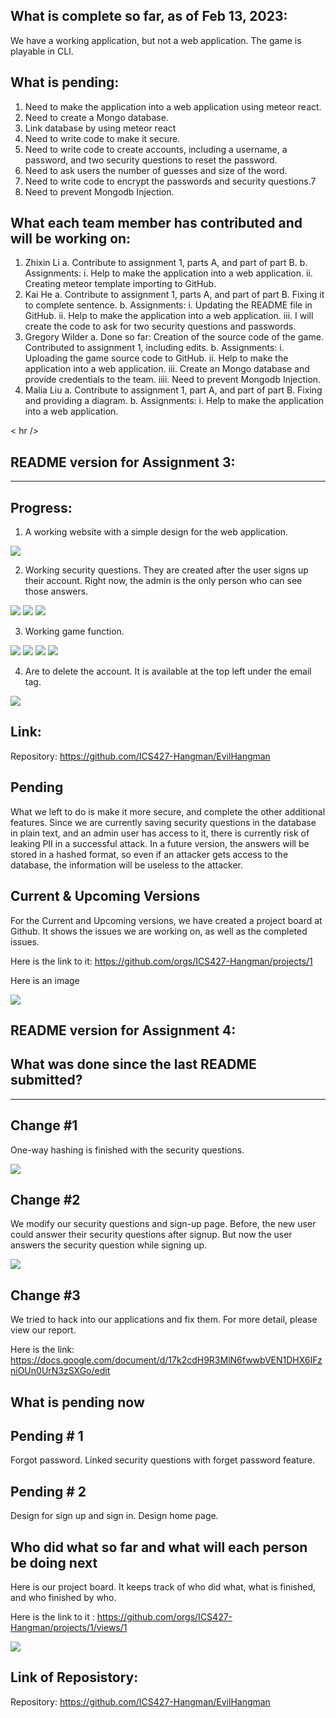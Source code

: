 ## What is complete so far, as of Feb 13, 2023:

We have a working application, but not a web application. The game is playable in CLI. 

## What is pending:
 1. Need to make the application into a web application using meteor react.
 2. Need to create a Mongo database.
 3. Link database by using meteor react
 4. Need to write code to make it secure. 
 5. Need to write code to create accounts, including a username, a password, and two security questions to reset the password.
 6. Need to ask users the number of guesses and size of the word.
 7. Need to write code to encrypt the passwords and security questions.7
 8. Need to prevent Mongodb Injection.

## What each team member has contributed and will be working on:
1. Zhixin Li
 a. Contribute to assignment 1, parts A, and part of part B.
 b. Assignments:
  i. Help to make the application into a web application. 
  ii. Creating meteor template importing to GitHub. 
2. Kai He
 a. Contribute to assignment 1, parts A, and part of part B. Fixing it to complete sentence. 
 b. Assignments:
  i. Updating the README file in GitHub. 
  ii. Help to make the application into a web application. 
  iii. I will create the code to ask for two security questions and passwords. 
3. Gregory Wilder
 a. Done so far: Creation of the source code of the game. Contributed to assignment 1, including edits. 
 b. Assignments: 
  i. Uploading the game source code to GitHub. 
  ii. Help to make the application into a web application. 
  iii. Create an Mongo database and provide credentials to the team.
  iiii. Need to prevent Mongodb Injection.
4. Malia Liu
 a. Contribute to assignment 1, part A, and part of part B. Fixing and providing a diagram. 
 b. Assignments: 
  i. Help to make the application into a web application.

< hr />
## README version for Assignment 3:
<hr />

## Progress:

1. A working website with a simple design for the web application. 

<img src="doc/home.png">

2. Working security questions. They are created after the user signs up their account. Right now, the admin is the only person who can see those answers.

<img src="doc/sp.png">
<img src="doc/sq.png">
<img src="doc/lsq.png">

3. Working game function. 

<img src="doc/game.png">
<img src="doc/play.png">
<img src="doc/lose.png">
<img src="doc/win.png">

4. Are to delete the account. It is available at the top left under the email tag. 

<img src="doc/dc.png">

## Link:

Repository: https://github.com/ICS427-Hangman/EvilHangman

## Pending

What we left to do is make it more secure, and complete the other additional features.
Since we are currently saving security questions in the database in plain text, and an admin user has access to it, there is currently risk of leaking PII in a successful attack.
In a future version, the answers will be stored in a hashed format, so even if an attacker gets access to the database, the information will be useless to the attacker.

## Current & Upcoming Versions
For the Current and Upcoming versions, we have created a project board at Github. It shows the issues we are working on, as well as the completed issues.

Here is the link to it: https://github.com/orgs/ICS427-Hangman/projects/1

Here is an image

<img src="doc/Screenshot 2023-03-25 at 6.54.55 PM.png">

## README version for Assignment 4:

## What was done since the last README submitted?
<hr />

## Change #1

One-way hashing is finished with the security questions. 

<img src="doc/oneway.png">

## Change #2

We modify our security questions and sign-up page. Before, the new user could answer their security questions after signup. But now the user answers the security question while signing up. 

<img src="doc/ssignup.png">

## Change #3

We tried to hack into our applications and fix them.  For more detail, please view our report. 


Here is the link: https://docs.google.com/document/d/17k2cdH9R3MlN6fwwbVEN1DHX6IFzniOUn0UrN3zSXGo/edit

## What is pending now

## Pending # 1

Forgot password. Linked security questions with forget password feature. 

## Pending # 2

Design for sign up and sign in. 
Design home page. 

## Who did what so far and what will each person be doing next

Here is our project board. It keeps track of who did what, what is finished, and who finished by who. 

Here is the link to it : https://github.com/orgs/ICS427-Hangman/projects/1/views/1

<img src="doc/project4.png">

## Link of Reposistory:

Repository: https://github.com/ICS427-Hangman/EvilHangman
